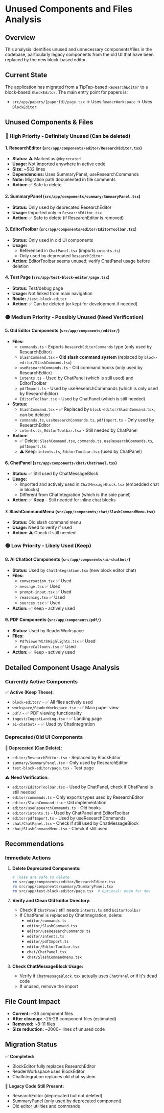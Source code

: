 # Unused Components and Files Analysis

## Overview

This analysis identifies unused and unnecessary components/files in the codebase, particularly legacy components from the old UI that have been replaced by the new block-based editor.

## Current State

The application has migrated from a TipTap-based `ResearchEditor` to a block-based `BlockEditor`. The main entry point for papers is:

- `src/app/papers/[paperId]/page.tsx` → Uses `ReaderWorkspace` → Uses `BlockEditor`

## Unused Components & Files

### 🔴 High Priority - Definitely Unused (Can be deleted)

#### 1. **ResearchEditor** (`src/app/components/editor/ResearchEditor.tsx`)

- **Status:** ⚠️ Marked as `@deprecated`
- **Usage:** Not imported anywhere in active code
- **Size:** ~532 lines
- **Dependencies:** Uses SummaryPanel, useResearchCommands
- **Note:** Migration path documented in file comments
- **Action:** ✅ Safe to delete

#### 2. **SummaryPanel** (`src/app/components/summary/SummaryPanel.tsx`)

- **Status:** Only used by deprecated ResearchEditor
- **Usage:** Imported only in `ResearchEditor.tsx`
- **Action:** ✅ Safe to delete (if ResearchEditor is removed)

#### 3. **EditorToolbar** (`src/app/components/editor/EditorToolbar.tsx`)

- **Status:** Only used in old UI components
- **Usage:**
  - Referenced in `ChatPanel.tsx` (imports `intents.ts`)
  - Only used by deprecated `ResearchEditor`
- **Action:** EditorToolbar seems unused; verify ChatPanel usage before deletion

#### 4. **Test Page** (`src/app/test-block-editor/page.tsx`)

- **Status:** Test/debug page
- **Usage:** Not linked from main navigation
- **Route:** `/test-block-editor`
- **Action:** ✅ Can be deleted (or kept for development if needed)

### 🟡 Medium Priority - Possibly Unused (Need Verification)

#### 5. **Old Editor Components** (`src/app/components/editor/`)

- **Files:**
  - `commands.ts` - Exports `ResearchEditorCommands` type (only used by ResearchEditor)
  - `SlashCommand.tsx` - **Old slash command system** (replaced by `block-editor/SlashCommand.tsx`)
  - `useResearchCommands.ts` - Old command hooks (only used by ResearchEditor)
  - `intents.ts` - Used by ChatPanel (which is still used) and EditorToolbar
  - `pdfImport.ts` - Used by useResearchCommands (which is only used by ResearchEditor)
  - `EditorToolbar.tsx` - Used by ChatPanel (which is still needed)
- **Status:**
  - `SlashCommand.tsx` - ✅ Replaced by `block-editor/SlashCommand.tsx`, can be deleted
  - `commands.ts`, `useResearchCommands.ts`, `pdfImport.ts` - Only used by ResearchEditor
  - `intents.ts`, `EditorToolbar.tsx` - Still needed by ChatPanel
- **Action:**
  - ✅ Delete: `SlashCommand.tsx`, `commands.ts`, `useResearchCommands.ts`, `pdfImport.ts`
  - ⚠️ Keep: `intents.ts`, `EditorToolbar.tsx` (used by ChatPanel)

#### 6. **ChatPanel** (`src/app/components/chat/ChatPanel.tsx`)

- **Status:** ✅ Still used by ChatMessageBlock
- **Usage:**
  - Imported and actively used in `ChatMessageBlock.tsx` (embedded chat in blocks)
  - Different from ChatIntegration (which is the side panel)
- **Action:** ✅ **Keep** - Still needed for inline chat blocks

#### 7. **SlashCommandMenu** (`src/app/components/chat/SlashCommandMenu.tsx`)

- **Status:** Old slash command menu
- **Usage:** Need to verify if used
- **Action:** ⚠️ Check if still needed

### 🟢 Low Priority - Likely Used (Keep)

#### 8. **AI Chatbot Components** (`src/app/components/ai-chatbot/`)

- **Status:** Used by `ChatIntegration.tsx` (new block editor chat)
- **Files:**
  - `conversation.tsx` ✅ Used
  - `message.tsx` ✅ Used
  - `prompt-input.tsx` ✅ Used
  - `reasoning.tsx` ✅ Used
  - `sources.tsx` ✅ Used
- **Action:** ✅ Keep - actively used

#### 9. **PDF Components** (`src/app/components/pdf/`)

- **Status:** Used by ReaderWorkspace
- **Files:**
  - `PdfViewerWithHighlights.tsx` ✅ Used
  - `FigureCallouts.tsx` ✅ Used
- **Action:** ✅ Keep - actively used

## Detailed Component Usage Analysis

### Currently Active Components

✅ **Active (Keep These):**

- `block-editor/` - ✅ All files actively used
- `workspace/ReaderWorkspace.tsx` - ✅ Main paper view
- `pdf/` - ✅ PDF viewing functionality
- `ingest/IngestLanding.tsx` - ✅ Landing page
- `ai-chatbot/` - ✅ Used by ChatIntegration

### Deprecated/Old UI Components

🔴 **Deprecated (Can Delete):**

- `editor/ResearchEditor.tsx` - Replaced by BlockEditor
- `summary/SummaryPanel.tsx` - Only used by ResearchEditor
- `test-block-editor/page.tsx` - Test page

⚠️ **Need Verification:**

- `editor/EditorToolbar.tsx` - Used by ChatPanel, check if ChatPanel is still needed
- `editor/commands.ts` - Only exports types used by ResearchEditor
- `editor/SlashCommand.tsx` - Old implementation
- `editor/useResearchCommands.ts` - Old hooks
- `editor/intents.ts` - Used by ChatPanel and EditorToolbar
- `editor/pdfImport.ts` - Used by useResearchCommands
- `chat/ChatPanel.tsx` - Check if still used by ChatMessageBlock
- `chat/SlashCommandMenu.tsx` - Check if still used

## Recommendations

### Immediate Actions

1. **Delete Deprecated Components:**

   ```bash
   # These are safe to delete
   rm src/app/components/editor/ResearchEditor.tsx
   rm src/app/components/summary/SummaryPanel.tsx
   rm src/app/test-block-editor/page.tsx  # Optional: keep for dev
   ```

2. **Verify and Clean Old Editor Directory:**
   - Check if `ChatPanel` still needs `intents.ts` and `EditorToolbar`
   - If ChatPanel is replaced by ChatIntegration, delete:
     - `editor/commands.ts`
     - `editor/SlashCommand.tsx`
     - `editor/useResearchCommands.ts`
     - `editor/intents.ts`
     - `editor/pdfImport.ts`
     - `editor/EditorToolbar.tsx`
     - `chat/ChatPanel.tsx`
     - `chat/SlashCommandMenu.tsx`

3. **Check ChatMessageBlock Usage:**
   - Verify if `ChatMessageBlock.tsx` actually uses `ChatPanel` or if it's dead code
   - If unused, remove the import

## File Count Impact

- **Current:** ~36 component files
- **After cleanup:** ~25-28 component files (estimated)
- **Removed:** ~8-11 files
- **Size reduction:** ~2000+ lines of unused code

## Migration Status

✅ **Completed:**

- BlockEditor fully replaces ResearchEditor
- ReaderWorkspace uses BlockEditor
- ChatIntegration replaces old chat system

🔴 **Legacy Code Still Present:**

- ResearchEditor (deprecated but not deleted)
- SummaryPanel (only used by deprecated component)
- Old editor utilities and commands
